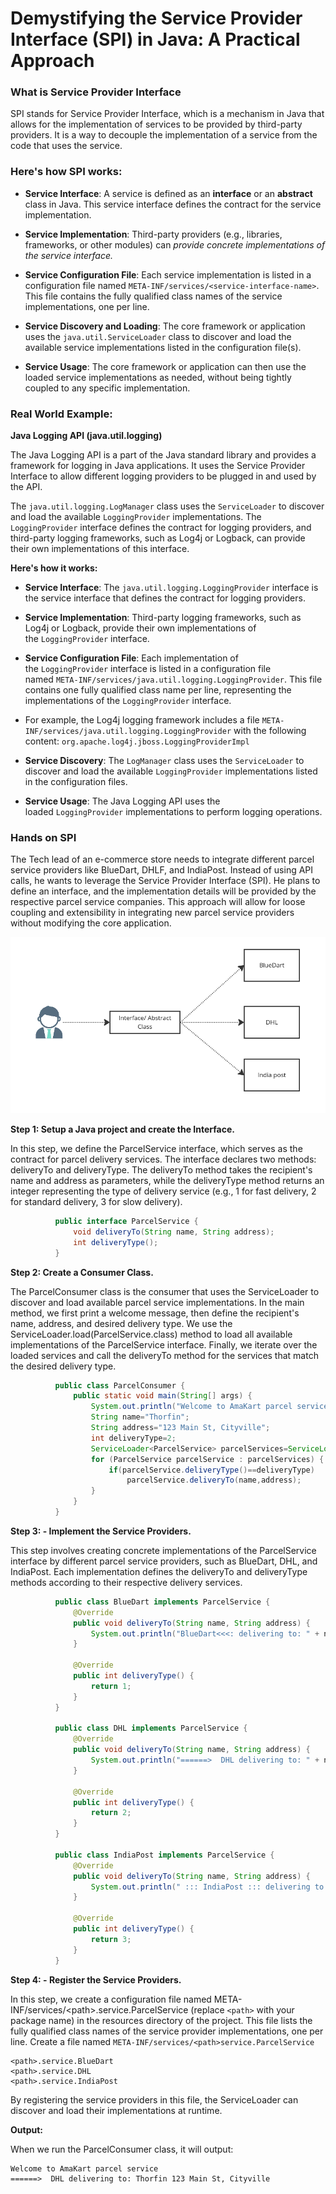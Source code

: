 # Demystifying the Service Provider Interface (SPI) in Java: A Practical Approach

### What is Service Provider Interface

SPI stands for Service Provider Interface, which is a mechanism in Java that allows for the implementation of services to be provided by third-party providers. It is a way to decouple the implementation of a service from the code that uses the service.

### Here's how SPI works:

- **Service Interface**: A service is defined as an **interface** or an **abstract** class in Java. This service interface defines the contract for the service implementation.

- **Service Implementation**: Third-party providers (e.g., libraries, frameworks, or other modules) can *provide concrete implementations of the service interface.*

- **Service Configuration File**: Each service implementation is listed in a configuration file named `META-INF/services/<service-interface-name>`. This file contains the fully qualified class names of the service implementations, one per line.

- **Service Discovery and Loading**: The core framework or application uses the `java.util.ServiceLoader` class to discover and load the available service implementations listed in the configuration file(s).

- **Service Usage**: The core framework or application can then use the loaded service implementations as needed, without being tightly coupled to any specific implementation.

### Real World Example:

**Java Logging API (java.util.logging)**

The Java Logging API is a part of the Java standard library and provides a framework for logging in Java applications. It uses the Service Provider Interface to allow different logging providers to be plugged in and used by the API.

The `java.util.logging.LogManager` class uses the `ServiceLoader` to discover and load the available `LoggingProvider` implementations. The `LoggingProvider` interface defines the contract for logging providers, and third-party logging frameworks, such as Log4j or Logback, can provide their own implementations of this interface.

**Here's how it works:**

- **Service Interface**: The `java.util.logging.LoggingProvider` interface is the service interface that defines the contract for logging providers.

- **Service Implementation**: Third-party logging frameworks, such as Log4j or Logback, provide their own implementations of the `LoggingProvider` interface.

- **Service Configuration File**: Each implementation of the `LoggingProvider` interface is listed in a configuration file named `META-INF/services/java.util.logging.LoggingProvider`. This file contains one fully qualified class name per line, representing the implementations of the `LoggingProvider` interface.

- For example, the Log4j logging framework includes a file `META-INF/services/java.util.logging.LoggingProvider` with the following content: `org.apache.log4j.jboss.LoggingProviderImpl`

- **Service Discovery**: The `LogManager` class uses the `ServiceLoader` to discover and load the available `LoggingProvider` implementations listed in the configuration files.

- **Service Usage**: The Java Logging API uses the loaded `LoggingProvider` implementations to perform logging operations.

### Hands on SPI
The Tech lead of an e-commerce store needs to integrate different parcel service providers like BlueDart, DHLF, and IndiaPost. Instead of using API calls, he wants to leverage the Service Provider Interface (SPI). He plans to define an interface, and the implementation details will be provided by the respective parcel service companies. This approach will allow for loose coupling and extensibility in integrating new parcel service providers without modifying the core application.

![image.png](./image/ref.png)

**Step 1: Setup a Java project and create the Interface.**

In this step, we define the ParcelService interface, which serves as the contract for parcel delivery services. The interface declares two methods: deliveryTo and deliveryType. The deliveryTo method takes the recipient's name and address as parameters, while the deliveryType method returns an integer representing the type of delivery service (e.g., 1 for fast delivery, 2 for standard delivery, 3 for slow delivery).
```java
		  public interface ParcelService {
		      void deliveryTo(String name, String address);
		      int deliveryType();
		  }
```
**Step 2: Create a Consumer Class.**

The ParcelConsumer class is the consumer that uses the ServiceLoader to discover and load available parcel service implementations. In the main method, we first print a welcome message, then define the recipient's name, address, and desired delivery type. We use the ServiceLoader.load(ParcelService.class) method to load all available implementations of the ParcelService interface. Finally, we iterate over the loaded services and call the deliveryTo method for the services that match the desired delivery type.
```java
		  public class ParcelConsumer {
		      public static void main(String[] args) {
		          System.out.println("Welcome to AmaKart parcel service");
		          String name="Thorfin";
		          String address="123 Main St, Cityville";
		          int deliveryType=2;
		          ServiceLoader<ParcelService> parcelServices=ServiceLoader.load(ParcelService.class);
		          for (ParcelService parcelService : parcelServices) {
		              if(parcelService.deliveryType()==deliveryType)
		                  parcelService.deliveryTo(name,address);
		          }
		      }
		  }
```
**Step 3: - Implement the Service Providers.**

This step involves creating concrete implementations of the ParcelService interface by different parcel service providers, such as BlueDart, DHL, and IndiaPost. Each implementation defines the deliveryTo and deliveryType methods according to their respective delivery services.
```java
		  public class BlueDart implements ParcelService {
		      @Override
		      public void deliveryTo(String name, String address) {
		          System.out.println("BlueDart<<<: delivering to: " + name + "\t" + address);
		      }
		  
		      @Override
		      public int deliveryType() {
		          return 1;
		      }
		  }
		  
		  public class DHL implements ParcelService {
		      @Override
		      public void deliveryTo(String name, String address) {
		          System.out.println("======>  DHL delivering to: " + name + "\t" + address);
		      }
		  
		      @Override
		      public int deliveryType() {
		          return 2;
		      }
		  }
		  
		  public class IndiaPost implements ParcelService {
		      @Override
		      public void deliveryTo(String name, String address) {
		          System.out.println(" ::: IndiaPost ::: delivering to: " + name + "\t" + address);
		      }
		  
		      @Override
		      public int deliveryType() {
		          return 3;
		      }
		  }
```
**Step 4: - Register the Service Providers.**

In this step, we create a configuration file named META-INF/services/\<path>.service.ParcelService (replace `<path>` with your package name) in the resources directory of the project. This file lists the fully qualified class names of the service provider implementations, one per line.
Create a file named `META-INF/services/<path>service.ParcelService`
```
<path>.service.BlueDart
<path>.service.DHL
<path>.service.IndiaPost
```


By registering the service providers in this file, the ServiceLoader can discover and load their implementations at runtime.

**Output:**

When we run the ParcelConsumer class, it will output:
```Output:
Welcome to AmaKart parcel service
======>  DHL delivering to: Thorfin	123 Main St, Cityville
```
